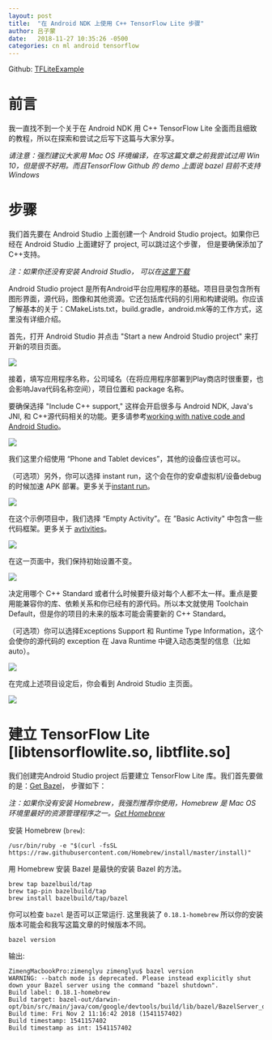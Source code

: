 ```yaml
---
layout: post
title:  "在 Android NDK 上使用 C++ TensorFlow Lite 步骤"
author: 吕子蒙
date:   2018-11-27 10:35:26 -0500
categories: cn ml android tensorflow
---
```


Github: [TFLiteExample][project-repo]

# 前言

我一直找不到一个关于在 Android NDK 用 C++ TensorFlow Lite 全面而且细致的教程，所以在探索和尝试之后写下这篇与大家分享。

_请注意：强烈建议大家用 Mac OS 环境编译，在写这篇文章之前我尝试过用 Win 10，但是很不好用。而且TensorFlow Github 的 demo 上面说 bazel 目前不支持 Windows_


# 步骤

我们首先要在 Android Studio 上面创建一个 Android Studio project。如果你已经在 Android Studio 上面建好了 project, 可以跳过这个步骤， 但是要确保添加了C++支持。


_注：如果你还没有安装 Android Studio， 可以在[这里下载][android-studio]_

Android Studio project 是所有Android平台应用程序的基础。项目目录包含所有图形界面，源代码，图像和其他资源。它还包括库代码的引用和构建说明。你应该了解基本的关于：CMakeLists.txt，build.gradle，android.mk等的工作方式，这里没有详细介绍。

首先，打开 Android Studio 并点击 "Start a new Android Studio project" 来打开新的项目页面。


![](/images/tflite-android/1.png)

接着，填写应用程序名称，公司域名（在将应用程序部署到Play商店时很重要，也会影响Java代码名称空间），项目位置和 package 名称。

要确保选择 "Include C++ support," 这样会开启很多与 Android NDK, Java's JNI, 和 C++源代码相关的功能。更多请参考[working with native code and Android Studio][add-native-code]。

![](/images/tflite-android/2.png)

我们这里介绍使用 “Phone and Tablet devices”，其他的设备应该也可以。

（可选项）另外，你可以选择 instant run，这个会在你的安卓虚拟机/设备debug的时候加速 APK 部署。更多关于[instant run][instant-run]。

![](/images/tflite-android/4.png)

在这个示例项目中，我们选择 “Empty Activity”。在 ”Basic Activity" 中包含一些代码框架。更多关于 [avtivities][intro-to-activities]。

![](/images/tflite-android/5.png)

在这一页面中，我们保持初始设置不变。

![](/images/tflite-android/6.png)

决定用哪个 C++ Standard 或者什么时候要升级对每个人都不太一样。重点是要用能兼容你的库、依赖关系和你已经有的源代码。所以本文就使用 Toolchain Default，但是你的项目的未来的版本可能会需要新的 C++ Standard。

（可选项）你可以选择Exceptions Support 和 Runtime Type Information，这个会使你的源代码的 exception 在 Java Runtime 中键入动态类型的信息（比如 auto）。

![](/images/tflite-android/7.png)

在完成上述项目设定后，你会看到 Android Studio 主页面。

![](/images/tflite-android/8.png)

# 建立 TensorFlow Lite [libtensorflowlite.so, libtflite.so]

我们创建完Android Studio project 后要建立 TensorFlow Lite 库。我们首先要做的是：[Get Bazel][bazel-url]， 步骤如下：

_注：如果你没有安装 Homebrew，我强烈推荐你使用，Homebrew 是 Mac OS 环境里最好的资源管理程序之一。[Get Homebrew][homebrew-url]_

安装 Homebrew (`brew`):

~~~
/usr/bin/ruby -e "$(curl -fsSL https://raw.githubusercontent.com/Homebrew/install/master/install)"
~~~

用 Homebrew 安装 Bazel 是最快的安装 Bazel 的方法。

~~~
brew tap bazelbuild/tap
brew tap-pin bazelbuild/tap
brew install bazelbuild/tap/bazel
~~~

你可以检查 `bazel` 是否可以正常运行. 这里我装了 `0.18.1-homebrew` 所以你的安装版本可能会和我写这篇文章的时候版本不同。

~~~
bazel version
~~~

输出:

~~~
ZimengMacbookPro:zimenglyu zimenglyu$ bazel version
WARNING: --batch mode is deprecated. Please instead explicitly shut down your Bazel server using the command "bazel shutdown".
Build label: 0.18.1-homebrew
Build target: bazel-out/darwin-opt/bin/src/main/java/com/google/devtools/build/lib/bazel/BazelServer_deploy.jar
Build time: Fri Nov 2 11:16:42 2018 (1541157402)
Build timestamp: 1541157402
Build timestamp as int: 1541157402
~~~











[project-repo]: https://github.com/cathybgyz/TFLiteExample
[android-studio]: https://developer.android.com/studio/
[add-native-code]: https://developer.android.com/studio/projects/add-native-code
[instant-run]: https://developer.android.com/studio/run/#instant-run
[intro-to-activities]: https://developer.android.com/guide/components/activities/intro-activities
[bazel-url]: https://bazel.build
[homebrew-url]: https://brew.sh
